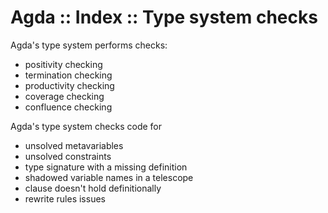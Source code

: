 # Agda :: Index :: Type system checks

Agda's type system performs checks:
- positivity checking
- termination checking
- productivity checking
- coverage checking
- confluence checking

Agda's type system checks code for
- unsolved metavariables
- unsolved constraints
- type signature with a missing definition
- shadowed variable names in a telescope
- clause doesn't hold definitionally
- rewrite rules issues
